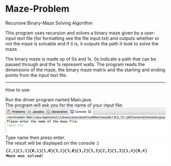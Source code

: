 # Maze-Problem
Recursive Binary-Maze Solving Algorithm

This program uses recursion and solves a binary maze given by a user-input text file (for formatting see the file input.txt) and outputs whether or not the maze is solvable and if it is, it outputs the path it took to solve the maze. 

The binary maze is made up of 0s and 1s. 0s indicate a path that can be passed through and the 1s represent walls. 
The program reads the dimensions of the maze, the binary maze matrix and the starting and ending points from the input text file. 
 
****************************************************************

How to use:

Run the driver program named Main.java. </br>
The program will ask you for the name of your input file: </br>
![alt text](https://github.com/Pegah-Eizad/Binary-Maze-Solving-Algorithm/blob/master/user_input.png "input file")
</br>
Type name then press enter.</br>
The result will be displayed on the console :)
![alt text](https://github.com/Pegah-Eizad/Binary-Maze-Solving-Algorithm/blob/master/user_output.png "program output")


